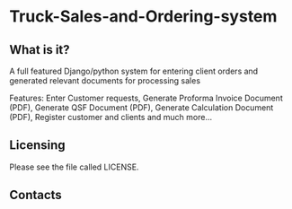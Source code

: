 

# Truck-Sales-and-Ordering-system



What is it?
-----------

A full featured Django/python system for entering client orders and generated relevant documents for processing sales

Features: 
Enter Customer requests, 
Generate Proforma Invoice Document (PDF), 
Generate QSF  Document (PDF), 
Generate Calculation  Document (PDF), 
Register customer and clients 
and much more...


Licensing
  ---------

Please see the file called LICENSE.

Contacts
  --------
